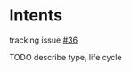 # Intents

tracking issue [#36](https://github.com/heliaxdev/rd-pm/issues/36)

TODO describe type, life cycle
